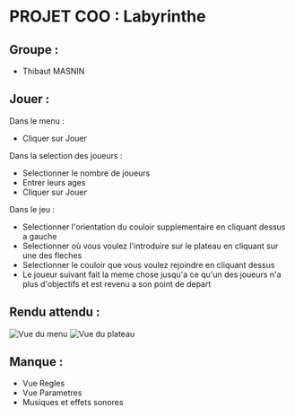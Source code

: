 # PROJET COO : Labyrinthe


## Groupe : 
- Thibaut MASNIN


## Jouer :
Dans le menu :
- Cliquer sur Jouer

Dans la selection des joueurs :
- Selectionner le nombre de joueurs
- Entrer leurs ages
- Cliquer sur Jouer

Dans le jeu :
- Selectionner l'orientation du couloir supplementaire en cliquant dessus a gauche
- Selectionner où vous voulez l'introduire sur le plateau en cliquant sur une des fleches
- Selectionner le couloir que vous voulez rejoindre en cliquant dessus
- Le joueur suivant fait la meme chose jusqu'a ce qu'un des joueurs n'a plus d'objectifs et est revenu a son point de depart


## Rendu attendu :
![Vue du menu](https://nsa40.casimages.com/img/2021/04/05/210405105137992309.png "vue du menu")
![Vue du plateau](https://nsa40.casimages.com/img/2021/04/05/210405105015931072.png "vue du plateau")


## Manque : 
- Vue Regles
- Vue Parametres
- Musiques et effets sonores